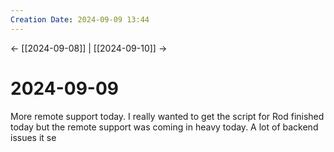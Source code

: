 ```yaml
---
Creation Date: 2024-09-09 13:44
---
```


<- [[2024-09-08]] | [[2024-09-10]]  ->

# 2024-09-09
More remote support today. I really wanted to get the script for Rod finished today but the remote support  was coming in heavy today. A lot of backend issues it se